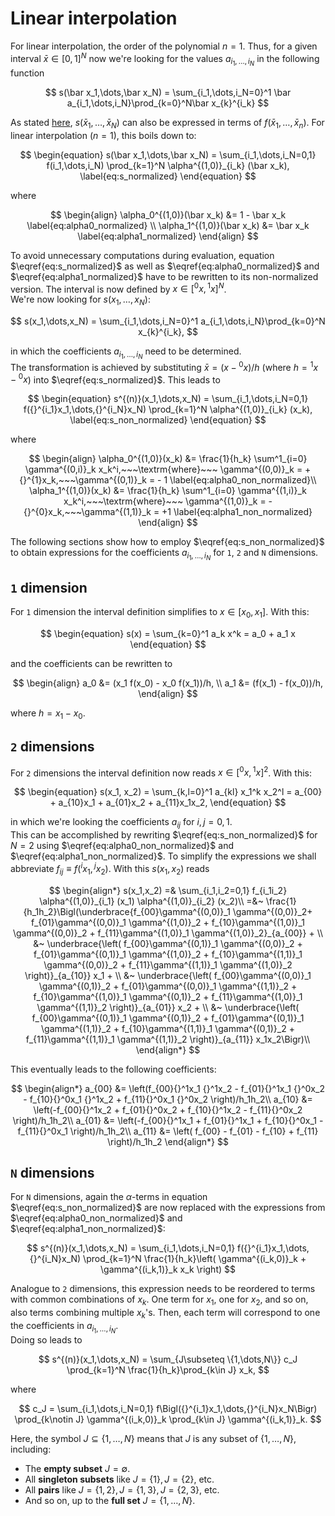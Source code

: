 # Linear interpolation

For linear interpolation, the order of the polynomial $n = 1$. Thus, for a given
interval $\bar x \in [0, 1]^N$ now we're looking for the values
$a_{i_1,\dots,i_N}$ in the following function

$$
s(\bar x_1,\dots,\bar x_N) = \sum_{i_1,\dots,i_N=0}^1 \bar a_{i_1,\dots,i_N}\prod_{k=0}^N\bar x_{k}^{i_k}
$$

As stated [here](index.md), $s(\bar x_1,\dots,\bar x_N)$ can also be expressed in terms of $f(\bar x_1, \dots, \bar x_n)$. For linear interpolation ($n=1$), this boils down to:

$$
\begin{equation}
s(\bar x_1,\dots,\bar x_N) = \sum_{i_1,\dots,i_N=0,1} f(i_1,\dots,i_N) \prod_{k=1}^N \alpha^{(1,0)}_{i_k} (\bar x_k), \label{eq:s_normalized}
\end{equation}
$$

where

$$
\begin{align}
\alpha_0^{(1,0)}(\bar x_k) &= 1 - \bar x_k \label{eq:alpha0_normalized} \\
\alpha_1^{(1,0)}(\bar x_k) &= \bar x_k \label{eq:alpha1_normalized}
\end{align}
$$

To avoid unnecessary computations during evaluation, equation
$\eqref{eq:s_normalized}$ as well as $\eqref{eq:alpha0_normalized}$ and
$\eqref{eq:alpha1_normalized}$ have to be rewritten to its non-normalized
version. The interval is now defined by $x \in [{}^0x, {}^1x]^N$.  
We're now looking for $s(x_1,\dots,x_N)$:

$$
s(x_1,\dots,x_N) = \sum_{i_1,\dots,i_N=0}^1 a_{i_1,\dots,i_N}\prod_{k=0}^N
x_{k}^{i_k},
$$

in which the coefficients $a_{i_1,\dots,i_N}$ need to be determined.  
The transformation is achieved by substituting $\bar x = (x - {}^0x)/h$ (where
$h={}^1x-{}^0x$) into $\eqref{eq:s_normalized}$. This leads to

$$
\begin{equation}
s^{(n)}(x_1,\dots,x_N) = \sum_{i_1,\dots,i_N=0,1} f({}^{i_1}x_1,\dots,{}^{i_N}x_N) \prod_{k=1}^N \alpha^{(1,0)}_{i_k} (x_k), \label{eq:s_non_normalized}
\end{equation}
$$

where

$$
\begin{align}
\alpha_0^{(1,0)}(x_k) &= \frac{1}{h_k} \sum^1_{i=0} \gamma^{(0,i)}_k x_k^i,~~~\textrm{where}~~~ \gamma^{(0,0)}_k = +{}^{1}x_k,~~~\gamma^{(0,1)}_k = - 1
\label{eq:alpha0_non_normalized}\\
\alpha_1^{(1,0)}(x_k) &= \frac{1}{h_k} \sum^1_{i=0} \gamma^{(1,i)}_k x_k^i,~~~\textrm{where}~~~
\gamma^{(1,0)}_k = -{}^{0}x_k,~~~\gamma^{(1,1)}_k = +1 \label{eq:alpha1_non_normalized} \end{align}
$$

The following sections show how to employ $\eqref{eq:s_non_normalized}$ to
obtain expressions for the coefficients $a_{i_1,\dots,i_N}$ for `1`, `2` and `N`
dimensions.

## `1` dimension

For `1` dimension the interval definition simplifies to $x \in [x_0, x_1]$. With
this:

$$
\begin{equation}
s(x) = \sum_{k=0}^1 a_k x^k =  a_0 + a_1 x
\end{equation}
$$

and the coefficients can be rewritten to

$$
\begin{align}
a_0 &= (x_1 f(x_0) - x_0 f(x_1))/h, \\
a_1 &= (f(x_1) - f(x_0))/h,
\end{align}
$$

where $h = x_1 - x_0$.

## `2` dimensions

For `2` dimensions the interval definition now reads $x \in [{}^0x, {}^1x]^2$.
With this:

$$
\begin{equation}
s(x_1, x_2) = \sum_{k,l=0}^1 a_{kl} x_1^k x_2^l = a_{00} + a_{10}x_1 + a_{01}x_2 + a_{11}x_1x_2,
\end{equation}
$$

in which we're looking the coefficients $a_{ij}$ for $i,j=0,1$.  
This can be accomplished by rewriting $\eqref{eq:s_non_normalized}$ for $N=2$
using $\eqref{eq:alpha0_non_normalized}$ and $\eqref{eq:alpha1_non_normalized}$.
To simplify the expressions we shall abbreviate $f_{ij} \equiv f({}^ix_1,{}^jx_2)$. With this $s(x_1,x_2)$ reads

$$
\begin{align*}
s(x_1,x_2) =& \sum_{i_1,i_2=0,1} f_{i_1i_2} \alpha^{(1,0)}_{i_1} (x_1)
\alpha^{(1,0)}_{i_2} (x_2)\\
 =&~ \frac{1}{h_1h_2}\Bigl(\underbrace{f_{00}\gamma^{(0,0)}_1 \gamma^{(0,0)}_2+ 
      f_{01}\gamma^{(0,0)}_1 \gamma^{(1,0)}_2 + 
      f_{10}\gamma^{(1,0)}_1 \gamma^{(0,0)}_2 + 
      f_{11}\gamma^{(1,0)}_1 \gamma^{(1,0)}_2}_{a_{00}} + \\
   &~ \underbrace{\left( f_{00}\gamma^{(0,1)}_1 \gamma^{(0,0)}_2 + 
             f_{01}\gamma^{(0,1)}_1 \gamma^{(1,0)}_2 + 
             f_{10}\gamma^{(1,1)}_1 \gamma^{(0,0)}_2 + 
             f_{11}\gamma^{(1,1)}_1 \gamma^{(1,0)}_2 \right)}_{a_{10}} x_1 +  \\
   &~ \underbrace{\left( f_{00}\gamma^{(0,0)}_1 \gamma^{(0,1)}_2 + 
             f_{01}\gamma^{(0,0)}_1 \gamma^{(1,1)}_2 + 
             f_{10}\gamma^{(1,0)}_1 \gamma^{(0,1)}_2 + 
             f_{11}\gamma^{(1,0)}_1 \gamma^{(1,1)}_2 \right)}_{a_{01}} x_2 +  \\
   &~ \underbrace{\left( f_{00}\gamma^{(0,1)}_1 \gamma^{(0,1)}_2 + 
             f_{01}\gamma^{(0,1)}_1 \gamma^{(1,1)}_2 + 
             f_{10}\gamma^{(1,1)}_1 \gamma^{(0,1)}_2 + 
             f_{11}\gamma^{(1,1)}_1 \gamma^{(1,1)}_2 \right)}_{a_{11}} x_1x_2\Bigr)\\
\end{align*}
$$

This eventually leads to the following coefficients:

$$
\begin{align*}
a_{00} &= \left(f_{00}{}^1x_1 {}^1x_2 - 
                f_{01}{}^1x_1 {}^0x_2 - 
                f_{10}{}^0x_1 {}^1x_2 + 
                f_{11}{}^0x_1 {}^0x_2 \right)/h_1h_2\\
a_{10} &= \left(-f_{00}{}^1x_2 + 
                 f_{01}{}^0x_2 + 
                 f_{10}{}^1x_2 -
                 f_{11}{}^0x_2 \right)/h_1h_2\\
a_{01} &= \left(-f_{00}{}^1x_1 + 
                 f_{01}{}^1x_1 + 
                 f_{10}{}^0x_1 -
                 f_{11}{}^0x_1 \right)/h_1h_2\\
a_{11} &= \left( f_{00} - 
                 f_{01} - 
                 f_{10} +
                 f_{11} \right)/h_1h_2
\end{align*}
$$

## `N` dimensions

For `N` dimensions, again the $\alpha$-terms in equation
$\eqref{eq:s_non_normalized}$ are now replaced with the expressions from
$\eqref{eq:alpha0_non_normalized}$ and $\eqref{eq:alpha1_non_normalized}$:

$$
s^{(n)}(x_1,\dots,x_N) = \sum_{i_1,\dots,i_N=0,1} f({}^{i_1}x_1,\dots,{}^{i_N}x_N) \prod_{k=1}^N \frac{1}{h_k}\left( \gamma^{(i_k,0)}_k + \gamma^{(i_k,1)}_k x_k  \right)
$$

Analogue to `2` dimensions, this expression needs to be reordered to terms with
common combinations of $x_k$​. One term for $x_1$​, one for $x_2$​, and so on,
also terms combining multiple $x_k$'s. Then, each term will correspond to one
the coefficients in $a_{i_1,\dots,i_N}$.  
Doing so leads to

$$
s^{(n)}(x_1,\dots,x_N) = \sum_{J\subseteq \{1,\dots,N\}} c_J \prod_{k=1}^N \frac{1}{h_k}\prod_{k\in J} x_k,
$$

where

$$
c_J = \sum_{i_1,\dots,i_N=0,1} f\Bigl({}^{i_1}x_1,\dots,{}^{i_N}x_N\Bigr)
\prod_{k\notin J} \gamma^{(i_k,0)}_k \prod_{k\in J} \gamma^{(i_k,1)}_k.
$$

Here, the symbol $J\subseteq \{1,\dots,N\}$ means that $J$ is any subset of
$\{1,\dots,N\}$, including:

- The **empty subset** $J = \emptyset$.
- All **singleton subsets** like $J = \{1\}, J = \{2\},$ etc.
- All **pairs** like $J = \{1,2\}, J = \{1,3\}, J = \{2,3\}$, etc.
- And so on, up to the **full set** $J = \{1,\dots,N\}$.
